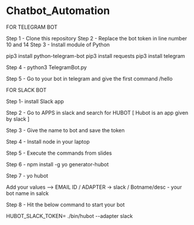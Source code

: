 # Chatbot_Automation

FOR TELEGRAM BOT

Step 1 - Clone this repository Step 2 - Replace the bot token in line number 10 and 14 Step 3 - Install module of Python

pip3 install python-telegram-bot pip3 install requests pip3 install telegram

Step 4 - python3 TelegramBot.py

Step 5 - Go to your bot in telegram and give the first command /hello

FOR SLACK BOT

Step 1- install Slack app

Step 2 - Go to APPS in slack and search for HUBOT [ Hubot is an app given by slack ]

Step 3 - Give the name to bot and save the token

Step 4 - Install node in your laptop

Step 5 - Execute the commands from slides

Step 6 - npm install -g yo generator-hubot

Step 7 - yo hubot

Add your values --> EMAIL ID / ADAPTER -> slack / Botname/desc - your bot name in salck

Step 8 - Hit the below command to start your bot

HUBOT_SLACK_TOKEN= ./bin/hubot --adapter slack
